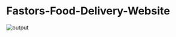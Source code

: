 # Fastors-Food-Delivery-Website
 
![output](https://github.com/Kashum920/Fastors-Food-Delivery-Website/assets/149722175/fb96e085-58fc-4b34-b64a-a82be6af87ce)
